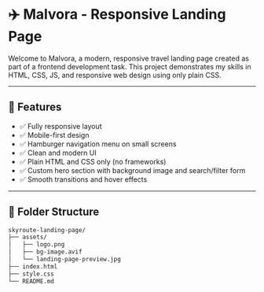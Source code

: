 # ✈️ Malvora - Responsive Landing Page

Welcome to Malvora, a modern, responsive travel landing page created as part of a frontend development task. This project demonstrates my skills in HTML, CSS, JS, and responsive web design using only plain CSS.

---

## 🚀 Features

- ✅ Fully responsive layout
- ✅ Mobile-first design
- ✅ Hamburger navigation menu on small screens
- ✅ Clean and modern UI
- ✅ Plain HTML and CSS only (no frameworks)
- ✅ Custom hero section with background image and search/filter form
- ✅ Smooth transitions and hover effects

---

## 📁 Folder Structure

```bash
skyroute-landing-page/
├── assets/
│   ├── logo.png
│   ├── bg-image.avif
│   └── landing-page-preview.jpg
├── index.html
├── style.css
└── README.md
